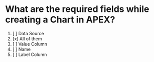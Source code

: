 # What are the required fields while creating a Chart in APEX?

1. [ ] Data Source
1. [x] All of them
1. [ ] Value Column
1. [ ] Name
1. [ ] Label Column